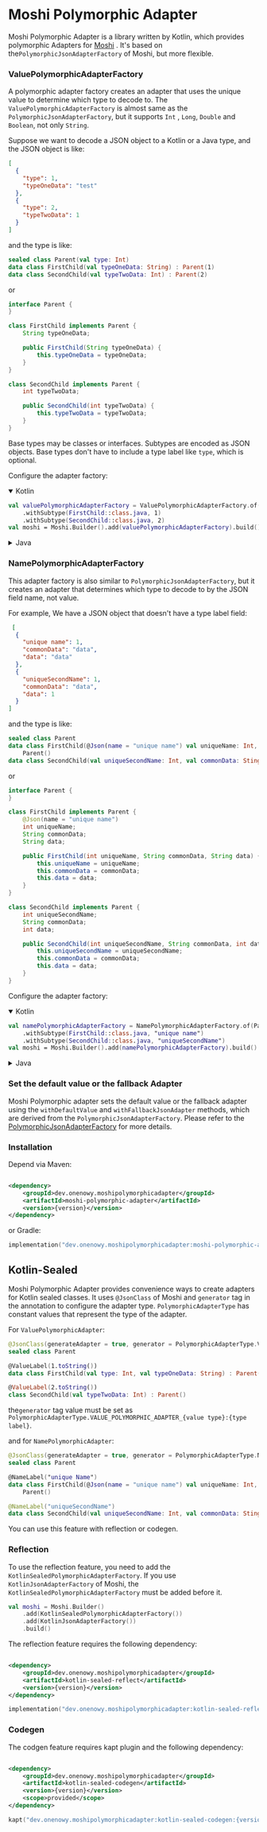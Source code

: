 Moshi Polymorphic Adapter
=========================

Moshi Polymorphic Adapter is a library written by Kotlin, which provides polymorphic Adapters
for [Moshi](https://github.com/square/moshi)
. It's based on the`PolymorphicJsonAdapterFactory` of Moshi, but more flexible.

### ValuePolymorphicAdapterFactory

A polymorphic adapter factory creates an adapter that uses the unique value to determine which type to decode to.
The `ValuePolymorphicAdapterFactory` is almost same as the `PolymorphicJsonAdapterFactory`, but it supports `Int`
, `Long`, `Double` and `Boolean`, not only `String`.

Suppose we want to decode a JSON object to a Kotlin or a Java type, and the JSON object is like:

```json
[
  {
    "type": 1,
    "typeOneData": "test"
  },
  {
    "type": 2,
    "typeTwoData": 1
  }
]
```

and the type is like:

```kotlin
sealed class Parent(val type: Int)
data class FirstChild(val typeOneData: String) : Parent(1)
data class SecondChild(val typeTwoData: Int) : Parent(2)
```

or

```java
interface Parent {
}

class FirstChild implements Parent {
    String typeOneData;

    public FirstChild(String typeOneData) {
        this.typeOneData = typeOneData;
    }
}

class SecondChild implements Parent {
    int typeTwoData;

    public SecondChild(int typeTwoData) {
        this.typeTwoData = typeTwoData;
    }
}
```

Base types may be classes or interfaces. Subtypes are encoded as JSON objects. Base types don't have to include a type
label like `type`, which is optional.

Configure the adapter factory:

<details open>
<summary>Kotlin</summary>

```kotlin
val valuePolymorphicAdapterFactory = ValuePolymorphicAdapterFactory.of(Parent::class.java, "type", Int::class.java)
    .withSubtype(FirstChild::class.java, 1)
    .withSubtype(SecondChild::class.java, 2)
val moshi = Moshi.Builder().add(valuePolymorphicAdapterFactory).build()
```

</details>

<details>
<summary>Java</summary>

```java
ValuePolymorphicAdapterFactory<Parent, Integer> valuePolymorphicAdapterFactory=ValuePolymorphicAdapterFactory.of(Parent.class,"type",int.class)
        .withSubtype(FirstChild.class,1)
        .withSubtype(SecondChild.class,2);
        Moshi moshi=new Moshi.Builder().add(valuePolymorphicAdapterFactory).build();
```

</details>

### NamePolymorphicAdapterFactory

This adapter factory is also similar to `PolymorphicJsonAdapterFactory`, but it creates an adapter that determines which
type to decode to by the JSON field name, not value.

For example, We have a JSON object that doesn't have a type label field:

```json
 [
  {
    "unique name": 1,
    "commonData": "data",
    "data": "data"
  },
  {
    "uniqueSecondName": 1,
    "commonData": "data",
    "data": 1
  }
]
```

and the type is like:

```kotlin
sealed class Parent
data class FirstChild(@Json(name = "unique name") val uniqueName: Int, val commonData: Sting, val data: String) :
    Parent()
data class SecondChild(val uniqueSecondName: Int, val commonData: Sting, val data: Int) : Parent()
```

or

```java
interface Parent {
}

class FirstChild implements Parent {
    @Json(name = "unique name")
    int uniqueName;
    String commonData;
    String data;

    public FirstChild(int uniqueName, String commonData, String data) {
        this.uniqueName = uniqueName;
        this.commonData = commonData;
        this.data = data;
    }
}

class SecondChild implements Parent {
    int uniqueSecondName;
    String commonData;
    int data;

    public SecondChild(int uniqueSecondName, String commonData, int data) {
        this.uniqueSecondName = uniqueSecondName;
        this.commonData = commonData;
        this.data = data;
    }
}
```

Configure the adapter factory:

<details open>
<summary>Kotlin</summary>

```kotlin
val namePolymorphicAdapterFactory = NamePolymorphicAdapterFactory.of(Parent::class.java)
    .withSubtype(FirstChild::class.java, "unique name")
    .withSubtype(SecondChild::class.java, "uniqueSecondName")
val moshi = Moshi.Builder().add(namePolymorphicAdapterFactory).build()
```

</details>

<details>
<summary>Java</summary>

```java
NamePolymorphicAdapterFactory<Parent> namePolymorphicAdapterFactory=NamePolymorphicAdapterFactory.of(Parent.class)
        .withSubtype(FirstChild.class,"unique name")
        .withSubtype(SecondChild.class,"uniqueSecondName");
        Moshi moshi=new Moshi.Builder().add(namePolymorphicAdapterFactory).build();
```

</details>

### Set the default value or the fallback Adapter

Moshi Polymorphic adapter sets the default value or the fallback adapter using the `withDefaultValue`
and `withFallbackJsonAdapter` methods, which are derived from the `PolymorphicJsonAdapterFactory`. Please refer to
the [PolymorphicJsonAdapterFactory](https://github.com/square/moshi/blob/master/adapters/src/main/java/com/squareup/moshi/adapters/PolymorphicJsonAdapterFactory.java#L98)
for more details.

### Installation

Depend via Maven:

```xml

<dependency>
    <groupId>dev.onenowy.moshipolymorphicadapter</groupId>
    <artifactId>moshi-polymorphic-adapter</artifactId>
    <version>{version}</version>
</dependency>
```

or Gradle:

```kotlin
implementation("dev.onenowy.moshipolymorphicadapter:moshi-polymorphic-adapter:{version}")
```

Kotlin-Sealed
-------------

Moshi Polymorphic Adapter provides convenience ways to create adapters for Kotlin sealed classes. It uses `@JsonClass`
of Moshi and `generator` tag in the annotation to configure the adapter type. `PolymorphicAdapterType` has constant
values that represent the type of the adapter.

For `ValuePolymorphicAdapter`:

```kotlin
@JsonClass(generateAdapter = true, generator = PolymorphicAdapterType.VALUE_POLYMORPHIC_ADAPTER_INT + ":" + "type")
sealed class Parent

@ValueLabel(1.toString())
data class FirstChild(val type: Int, val typeOneData: String) : Parent()

@ValueLabel(2.toString())
class SecondChild(val typeTwoData: Int) : Parent()
```

the`generator` tag value must be set as `PolymorphicAdapterType.VALUE_POLYMORPHIC_ADAPTER_{value type}:{type label}`.

and for `NamePolymorphicAdapter`:

```kotlin
@JsonClass(generateAdapter = true, generator = PolymorphicAdapterType.NAME_POLYMORPHIC_ADAPTER)
sealed class Parent

@NameLabel("unique Name")
data class FirstChild(@Json(name = "unique name") val uniqueName: Int, val commonData: Sting, val data: String) :
    Parent()

@NameLabel("uniqueSecondName")
data class SecondChild(val uniqueSecondName: Int, val commonData: Sting, val data: Int) : Parent()
```

You can use this feature with reflection or codegen.

### Reflection

To use the reflection feature, you need to add the `KotlinSealedPolymorphicAdapterFactory`. If you
use `KotlinJsonAdapterFactory` of Moshi, the `KotlinSealedPolymorphicAdapterFactory` must be added before it.

```kotlin
val moshi = Moshi.Builder()
    .add(KotlinSealedPolymorphicAdapterFactory())
    .add(KotlinJsonAdapterFactory())
    .build()
```

The reflection feature requires the following dependency:

```xml

<dependency>
    <groupId>dev.onenowy.moshipolymorphicadapter</groupId>
    <artifactId>kotlin-sealed-reflect</artifactId>
    <version>{version}</version>
</dependency>
```

```kotlin
implementation("dev.onenowy.moshipolymorphicadapter:kotlin-sealed-reflect:{version}")
```

### Codegen

The codgen feature requires kapt plugin and the following dependency:

```xml

<dependency>
    <groupId>dev.onenowy.moshipolymorphicadapter</groupId>
    <artifactId>kotlin-sealed-codegen</artifactId>
    <version>{version}</version>
    <scope>provided</scope>
</dependency>
```

```kotlin
kapt("dev.onenowy.moshipolymorphicadapter:kotlin-sealed-codegen:{version}")
```